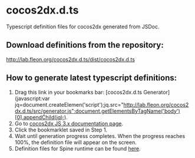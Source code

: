 # cocos2dx.d.ts
Typescript definition files for cocos2dx generated from JSDoc.

## Download definitions from the repository:

http://lab.fleon.org/cocos2dx.d.ts/dist/cocos2dx.d.ts

## How to generate latest typescript definitions:

1. Drag this link in your bookmarks bar: [cocos2dx.d.ts Generator](javascript:var jq=document.createElemen('script');jq.src="http://lab.fleon.org/cocos2dx.d.ts/src/generator.js";document.getElementsByTagName('body')[0].appendChild(jq);).
2. Go to [cocos2dx JS 3.x documentation page](http://www.cocos2d-x.org/docs/api-ref/js/v3x/).
3. Click the bookmarklet saved in Step 1.
4. Wait until generation progress completes. When the progress reaches 100%, the definition file will appear on the screen.
5. Definition files for Spine runtime can be found [here](https://github.com/EsotericSoftware/spine-runtimes/blob/3.6/spine-ts/build/spine-core.d.ts).

